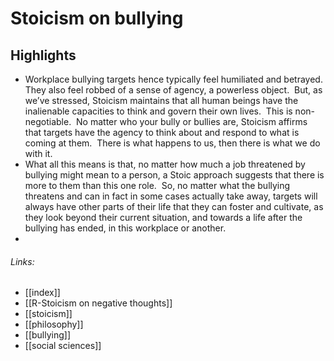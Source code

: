 # Stoicism on bullying
## Highlights
- Workplace bullying targets hence typically feel humiliated and betrayed.  They also feel robbed of a sense of agency, a powerless object.  But, as we’ve stressed, Stoicism maintains that all human beings have the inalienable capacities to think and govern their own lives.  This is non-negotiable.  No matter who your bully or bullies are, Stoicism affirms that targets have the agency to think about and respond to what is coming at them.  There is what happens to us, then there is what we do with it.
- What all this means is that, no matter how much a job threatened by bullying might mean to a person, a Stoic approach suggests that there is more to them than this one role.  So, no matter what the bullying threatens and can in fact in some cases actually take away, targets will always have other parts of their life that they can foster and cultivate, as they look beyond their current situation, and towards a life after the bullying has ended, in this workplace or another.
- 
 
###### Links:
- [[index]]
- [[R-Stoicism on negative thoughts]]
- [[stoicism]]
- [[philosophy]]
- [[bullying]]
- [[social sciences]]